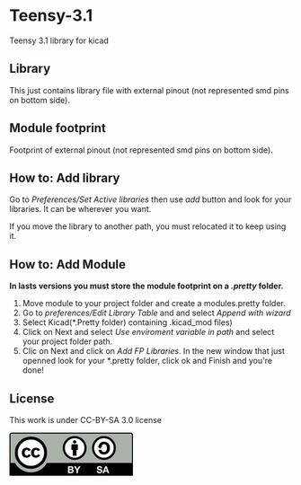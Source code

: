 # Teensy-3.1
Teensy 3.1 library for kicad

## Library

This just contains library file with external pinout (not represented smd pins on bottom side).

## Module footprint

Footprint of external pinout (not represented smd pins on bottom side).

## How to: Add library

Go to *Preferences/Set Active libraries* then use *add* button and look for your libraries. It can be wherever you want.

If you move the library to another path, you must relocated it to keep using it.

## How to: Add Module

**In lasts versions you must store the module footprint on a *.pretty* folder.** 

1. Move module to your project folder and create a modules.pretty folder.
2. Go to *preferences/Edit Library Table* and and select *Append with wizard*
2. Select Kicad(*.Pretty folder) containing .kicad_mod files)
3. Click on Next and select *Use enviroment variable in path* and select your project folder path.
4. Clic on Next and click on *Add FP Libraries*. In the new window that just openned look for your *.pretty folder, click ok and Finish and you're done!


## License

This work is under CC-BY-SA 3.0 license 

![cc-by-sa License](/cc-by-sa_0.png)
